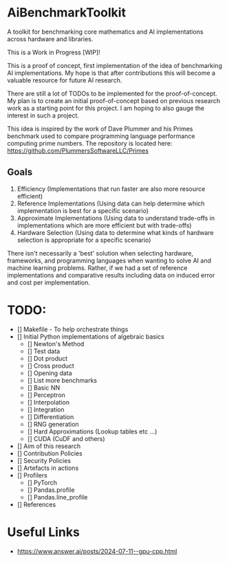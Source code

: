 # AiBenchmarkToolkit
A toolkit for benchmarking core mathematics and AI implementations across hardware and libraries.

This is a Work in Progress [WIP]!

This is a proof of concept, first implementation of the idea of benchmarking AI implementations. My hope is that after contributions this will become a valuable resource for future AI research.

There are still a lot of TODOs to be implemented for the proof-of-concept. My plan is to create an initial proof-of-concept based on previous research work as a starting point for this project. I am hoping to also gauge the interest in such a project.

This idea is inspired by the work of Dave Plummer and his Primes benchmark used to compare programming language performance computing prime numbers. The repository is located here: https://github.com/PlummersSoftwareLLC/Primes

## Goals
1. Efficiency (Implementations that run faster are also more resource efficient)
2. Reference Implementations (Using data can help determine which implementation is best for a specific scenario)
3. Approximate Implementations (Using data to understand trade-offs in implementations which are more efficient but with trade-offs)
4. Hardware Selection (Using data to determine what kinds of hardware selection is appropriate for a specific scenario)

There isn't necessarily a 'best' solution when selecting hardware, frameworks, and programming languages when wanting to solve AI and machine learning problems. Rather, if we had a set of reference implementations and comparative results including data on induced error and cost per implementation.

# TODO:
- [] Makefile - To help orchestrate things
- [] Initial Python implementations of algebraic basics
  - [] Newton's Method
  - [] Test data
  - [] Dot product
  - [] Cross product
  - [] Opening data
  - [] List more benchmarks
  - [] Basic NN
  - [] Perceptron
  - [] Interpolation
  - [] Integration
  - [] Differentiation
  - [] RNG generation
  - [] Hard Approximations (Lookup tables etc ...)
  - [] CUDA (CuDF and others)
- [] Aim of this research
- [] Contribution Policies
- [] Security Policies
- [] Artefacts in actions
- [] Profilers
  - [] PyTorch
  - [] Pandas.profile
  - [] Pandas.line_profile
- [] References

# Useful Links
- https://www.answer.ai/posts/2024-07-11--gpu-cpp.html
